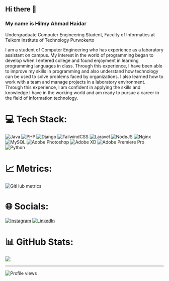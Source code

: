## Hi there 👋
### My name is __Hilmy Ahmad Haidar__

Undergraduate Computer Engineering Student, Faculty of Informatics at Telkom Institute of Technology Purwokerto
<!-- **hilmyha/hilmyha** is a ✨ _special_ ✨ repository because its `README.md` (this file) appears on your GitHub profile. -->
I am a student of Computer Engineering who has experience as a laboratory assistant on campus. My interest in the world of programming began to develop when I entered college and found enjoyment in learning programming languages in class. Through this experience, I have been able to improve my skills in programming and also understand how technology can be used to solve problems faced by organizations. I also learned how to work with a team and manage projects in a laboratory environment. Through this experience, I am confident in applying the skills and knowledge I have in the working world and am ready to pursue a career in the field of information technology.


# 💻 Tech Stack:
![Java](https://img.shields.io/badge/java-%23ED8B00.svg?style=flat&logo=java&logoColor=white) ![PHP](https://img.shields.io/badge/php-%23777BB4.svg?style=flat&logo=php&logoColor=white) ![Django](https://img.shields.io/badge/django-%23092E20.svg?style=flat&logo=django&logoColor=white) ![TailwindCSS](https://img.shields.io/badge/tailwindcss-%2338B2AC.svg?style=flat&logo=tailwind-css&logoColor=white) ![Laravel](https://img.shields.io/badge/laravel-%23FF2D20.svg?style=flat&logo=laravel&logoColor=white) ![NodeJS](https://img.shields.io/badge/node.js-6DA55F?style=flat&logo=node.js&logoColor=white) ![Nginx](https://img.shields.io/badge/nginx-%23009639.svg?style=flat&logo=nginx&logoColor=white) ![MySQL](https://img.shields.io/badge/mysql-%2300f.svg?style=flat&logo=mysql&logoColor=white) ![Adobe Photoshop](https://img.shields.io/badge/adobephotoshop-%2331A8FF.svg?style=flat&logo=adobephotoshop&logoColor=white) ![Adobe XD](https://img.shields.io/badge/Adobe%20XD-470137?style=flat&logo=Adobe%20XD&logoColor=#FF61F6) ![Adobe Premiere Pro](https://img.shields.io/badge/Adobe%20Premiere%20Pro-9999FF.svg?style=flat&logo=Adobe%20Premiere%20Pro&logoColor=white) ![Python](https://img.shields.io/badge/python-3670A0?style=flat&logo=python&logoColor=ffdd54)

# 📈 Metrics:
<!-- ![GitHub stats](https://github-readme-stats.vercel.app/api?username=hilmyha&show_icons=true) -->
![GitHub metrics](https://metrics.lecoq.io/hilmyha)  

# 🌐 Socials:
[![Instagram](https://img.shields.io/badge/Instagram-%23E4405F.svg?logo=Instagram&logoColor=white)](https://instagram.com/hilmy.ha) [![LinkedIn](https://img.shields.io/badge/LinkedIn-%230077B5.svg?logo=linkedin&logoColor=white)](https://linkedin.com/in/hilmy-ahmad-haidar-a3b8b020b) 

# 📊 GitHub Stats:
<!-- ![](https://github-readme-stats.vercel.app/api?username=hilmyha&theme=dark&hide_border=true&include_all_commits=false&count_private=false)<br/> -->
<!-- ![](https://github-readme-streak-stats.herokuapp.com/?user=hilmyha&theme=dark&hide_border=true)<br/> -->
![](https://github-readme-stats.vercel.app/api/top-langs/?username=hilmyha&theme=dark&hide_border=true&include_all_commits=false&count_private=false&layout=compact)

---
![Profile views](https://gpvc.arturio.dev/hilmyha)
<!-- Proudly created with GPRM ( https://gprm.itsvg.in ) -->